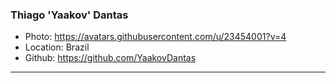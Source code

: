 ### Thiago 'Yaakov' Dantas
- Photo: https://avatars.githubusercontent.com/u/23454001?v=4
- Location: Brazil
- Github: https://github.com/YaakovDantas
***
